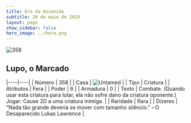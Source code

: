 ```yaml
---
title: Era da Ascensão
subtitle: 30 de maio de 2019
layout: page
show_sidebar: false
hero_image: ../hero.png
---
```


![358](https://cdn.keyforgegame.com/media/card_front/pt/435_358_MJ73V9P32573_pt.png)

## Lupo, o Marcado

|----|----|
| Número | 358 |
| Casa | ![Untamed](https://archonarcana.com/images/thumb/b/bd/Untamed.png/22px-Untamed.png "Indomados") |
| Tipo | Criatura |
| Atributos | Fera |
| Poder | 6 |
| Armadura | 0 |
| Texto | Combate. (Quando usar esta criatura para lutar, ela não sofre dano da  criatura oponente.)  Jogar: Cause 2D a uma criatura inimiga. |
| Raridade | Rara |
| Dizeres | “Nada tão grande deveria se mover com tamanho silêncio.” – O Desaparecido Lukas Lawrence |
